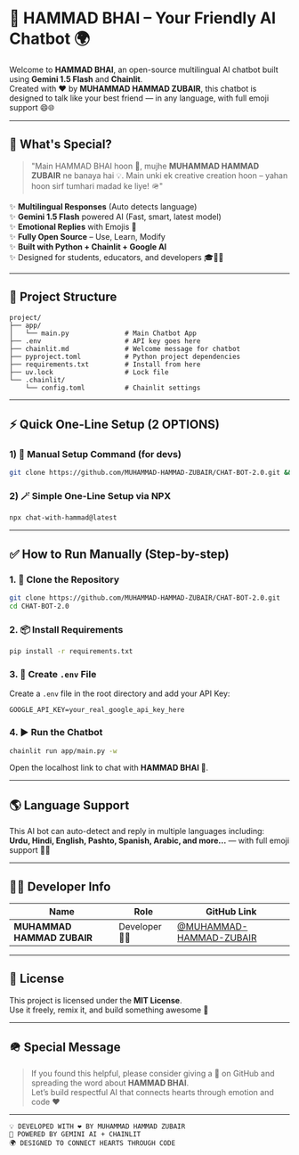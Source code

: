 # 🤖 HAMMAD BHAI – Your Friendly AI Chatbot 🌍

Welcome to **HAMMAD BHAI**, an open-source multilingual AI chatbot built using **Gemini 1.5 Flash** and **Chainlit**.  
Created with ❤️ by **MUHAMMAD HAMMAD ZUBAIR**, this chatbot is designed to talk like your best friend — in any language, with full emoji support 😄🌐

---

## 🧠 What's Special?

> "Main HAMMAD BHAI hoon 🤖, mujhe **MUHAMMAD HAMMAD ZUBAIR** ne banaya hai 💡.
> Main unki ek creative creation hoon – yahan hoon sirf tumhari madad ke liye! 🪖"

✨ **Multilingual Responses** (Auto detects language)  
✨ **Gemini 1.5 Flash** powered AI (Fast, smart, latest model)  
✨ **Emotional Replies** with Emojis 🥰  
✨ **Fully Open Source** – Use, Learn, Modify  
✨ **Built with Python + Chainlit + Google AI**  
✨ Designed for students, educators, and developers 🎓👨‍💻  

---

## 📂 Project Structure

```
project/
├── app/
│   └── main.py              # Main Chatbot App
├── .env                     # API key goes here
├── chainlit.md              # Welcome message for chatbot
├── pyproject.toml           # Python project dependencies
├── requirements.txt         # Install from here
├── uv.lock                  # Lock file
└── .chainlit/
    └── config.toml          # Chainlit settings
```

---

## ⚡ Quick One-Line Setup (2 OPTIONS)

### 1) 🧪 Manual Setup Command (for devs)

```bash
git clone https://github.com/MUHAMMAD-HAMMAD-ZUBAIR/CHAT-BOT-2.0.git && cd CHAT-BOT-2.0 && pip install -r requirements.txt && chainlit run app/main.py
```

### 2) 🪄 Simple One-Line Setup via NPX

```bash
npx chat-with-hammad@latest
```

---

## ✅ How to Run Manually (Step-by-step)

### 1. 🔐 Clone the Repository

```bash
git clone https://github.com/MUHAMMAD-HAMMAD-ZUBAIR/CHAT-BOT-2.0.git
cd CHAT-BOT-2.0
```

### 2. 📦 Install Requirements

```bash
pip install -r requirements.txt
```

### 3. 🧶 Create `.env` File

Create a `.env` file in the root directory and add your API Key:

```env
GOOGLE_API_KEY=your_real_google_api_key_here
```

### 4. ▶️ Run the Chatbot

```bash
chainlit run app/main.py -w
```

Open the localhost link to chat with **HAMMAD BHAI 🤖**.

---

## 🌎 Language Support

This AI bot can auto-detect and reply in multiple languages including:  
**Urdu, Hindi, English, Pashto, Spanish, Arabic, and more...** — with full emoji support 🎉💬

---

## 🧑‍💻 Developer Info

| Name                       | Role            | GitHub Link                                      |
| -------------------------- | --------------- | ------------------------------------------------ |
| **MUHAMMAD HAMMAD ZUBAIR** | Developer 👨‍💻 | [@MUHAMMAD-HAMMAD-ZUBAIR](https://github.com/MUHAMMAD-HAMMAD-ZUBAIR) |

---

## 📜 License

This project is licensed under the **MIT License**.  
Use it freely, remix it, and build something awesome 🚀

---

## 🪖 Special Message

> If you found this helpful, please consider giving a 🌟 on GitHub and spreading the word about **HAMMAD BHAI**.  
> Let’s build respectful AI that connects hearts through emotion and code ❤️

---

```
💡 DEVELOPED WITH ❤️ BY MUHAMMAD HAMMAD ZUBAIR  
🤖 POWERED BY GEMINI AI + CHAINLIT  
🌍 DESIGNED TO CONNECT HEARTS THROUGH CODE
```
